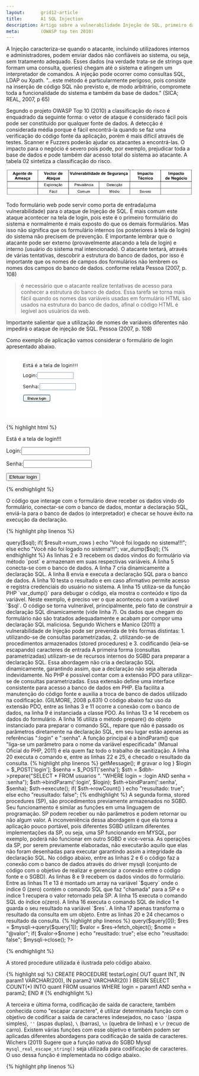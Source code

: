 ```yaml
---
layout:      grid12-article
title:       A1 SQL Injection
description: Artigo sobre a vulnerabilidade Injeção de SQL, primeiro da lista TOP 10 da WOASP
meta:        (OWASP top ten 2010)
---
```


A Injeção caracteriza-se quando o atacante, incluindo utilizadores internos e administradores, podem enviar dados não 
confiáveis ao sistema, ou seja, sem tratamento adequado. Esses dados (na verdade trata-se de strings que formam uma
consulta, queries) chegam até o sistema e atingem um interpretador de comandos. A injeção pode ocorrer como consultas
SQL, LDAP ou Xpath. "...este método é particularmente perigoso, pois consiste na inserção de código SQL não previsto e,
de modo arbitrário, compromete toda a funcionalidade do sistema e também da base de dados." (SICA; REAL, 2007, p 65)

Segundo o projeto OWASP Top 10 (2010) a classificação do risco é enquadrado da seguinte forma: o vetor de ataque é 
considerado fácil pois pode ser constituído por qualquer fonte de dados. A detecção é considerada média porque é fácil
encontrá-la quando se faz uma verificação do código fonte da aplicação, porém é mais difícil através de testes.
Scanner e Fuzzers poderão ajudar os atacantes a encontrá-las. O impacto para o negócio é severo pois pode, por exemplo,
prejudicar toda a base de dados e pode também dar acesso total do sistema ao atacante. A tabela 02 sintetiza a 
classificação do risco.

![Mapeamento de risco da SQL Injection](tabela-risco.png "Mapeamento de risco da SQL Injection")

Todo formulário web pode servir como porta de entrada(uma vulnerabilidade) para o ataque de Injeção de SQL. É mais 
comum este ataque acontecer na tela de login, pois este é o primeiro formulário do sistema e normalmente é mais exposto
do que os demais formulários. Mas isso não significa que os formulário internos (os posteriores à tela de login) do 
sistema não precisem de prevenção. É importante lembrar que o atacante pode ser externo (provavelmente atacando a tela 
de login) e interno (usuário do sistema mal intencionado). O atacante tentará, através de várias tentativas, descobrir 
a estrutura do banco de dados, por isso é importante que os nomes de campos dos formulários não lembrem os nomes dos 
campos do banco de dados. conforme relata Pessoa (2007, p. 108)

> é necessário que o atacante realize tentativas de acesso para
> conhecer a estrutura do banco de dados. Essa tarefa se torna
> mais fácil quando os nomes das variáveis usadas em
> formulário HTML são usados na estrutura do banco de dados,
> afinal o código HTML é legível aos usuários da web.

Importante salientar que a utilização de nomes de variáveis diferentes não impedirá o ataque de injeção de SQL. 
Pessoa (2007, p. 108)

Como exemplo de aplicação vamos considerar o formulário de login apresentado abaixo.

![Figura 03 – Exemplo de formulário web. Tela de login](form-login.png "Figura 03 – Exemplo de formulário web. Tela de login")

{% highlight html %}
<!DOCTYPE html PUBLIC "-//W3C//DTD XHTML 1.0 Strict//EN"
"http://www.w3.org/TR/xhtml1/DTD/xhtml1-strict.dtd">
<html xmlns="http://www.w3.org/1999/xhtml" lang="pt-br">
  <head>
    <title>Página de login</title>
    <meta http-equiv="Content-Type" content="text/html; charset=UTF-8"/>
  </head>
  <body>
      <p>Está é a tela de login!!!</p>
      <form action="receber_formulario.php" method="post">
          <p>Login:<input type="text" name="login" value="" /></p>
          <p>Senha:<input type="text" name="senha" value="" /></p>
          <p><input type="submit" value="Efetuar login" /></p>
      </form>
  </body>
</html>
{% endhighlight %}

O código que interage com o formulário deve receber os dados vindo do formulário, conectar-se com o banco 
de dados, montar a declaração SQL, enviá-la para o banco de dados (o interpretador) e checar se houve êxito na execução
da declaração.

{% highlight php linenos %}
<?php
$login  = $_POST['login'];
$senha  = $_POST['senha'];

$mysqli = new mysqli("localhost", "desenvolvedor", "12345678", "teste");

$sql    = "SELECT * FROM usuarios WHERE login = '$login' AND senha = '$senha'";
$result = $mysqli->query($sql);

if( $result->num_rows )
    echo "Você foi logado no sistema!!!";
else
    echo "Você não foi logado no sistema!!!";

var_dump($sql);
{% endhighlight %}

As linhas 2 e 3 recebem os dados vindos do formulário via método `post` e armazenam em suas respectivas variáveis. A 
linha 5 conecta-se com o banco de dados. A linha 7 cria dinamicamente a declaração SQL. A linha 8 envia e executa a
declaração SQL para o banco de dados. A linha 10 testa o resultado e em caso afirmativo permite acesso e registra 
credenciais do usuário no sistema. A linha 15 utiliza-se da função PHP `var_dump()` para debugar o código, ela mostra o 
conteúdo e tipo da variável. Neste exemplo, é preciso ver o que aconteceu com a variável `$sql`.

O código se torna vulnerável, principalmente, pelo fato de construir a declaração SQL dinamicamente (vide linha 7). Os dados 
que chegam do formulário não são tratados adequadamente e acabam por compor uma declaração SQL maliciosa.

Segundo Wichers e Manico (2011) a vulnerabilidade de Injeção pode ser prevenida de três formas distintas:

1. utilizando-se de consultas parametrizadas,
2. utilizando-se de procedimentos armazenados (stored procedures) e
3. codificando (leia-se escapando) caracteres de entrada

A primeira forma (consultas parametrizadas) utilizam-se de recursos internos do SGBD para preparar a declaração SQL. 
Essa abordagem não cria a declaração SQL dinamicamente, garantindo assim, que a declaração não seja alterada indevidamente.

No PHP é possível contar com a extensão PDO para utilizar-se de consultas parametrizadas. Essa extensão define uma 
interface consistente para acesso a banco de dados em PHP. Ela facilita a manutenção do código fonte e auxilia a troca
de banco de dados utilizado na codificação. (GILMORE, 2008 p.631)

O código abaixo faz uso da extensão PDO, entre as linhas 3 e 11 ocorre a conexão com o banco de dados, na linha 9 é 
instanciada a classe PDO. As linhas 13 e 14 recebem os dados do formulário. A linha 16 utiliza o método prepare() do 
objeto instanciado para preparar o comando SQL, repare que não é passado os parâmetros diretamente na declaração SQL, 
em seu lugar estão apenas as referências ":login" e ":senha". A função principal é a bindParam() que "liga-se um 
parâmetro para o nome da variável especificada" (Manual Oficial do PHP, 2011) é ela quem faz todo o trabalho de 
sanitização. A linha 20 executa o comando e, entre as linhas 22 e 25, é checado o resultado da consulta.

{% highlight php linenos %}
<?php
$dsn        = 'mysql:dbname=teste;host=localhost';
$user       = 'desenvolvedor';
$password   = '12345678';

try {
    $dbh = new PDO($dsn, $user, $password);
} catch (PDOException $e) {
    $log = $e->getMessage();
    # gravar o log
}

$login = $_POST['login'];
$senha = $_POST['senha'];

$sth = $dbh->prepare("SELECT * FROM usuarios ".
                     "WHERE login = :login AND senha = :senha");
$sth->bindParam(':login', $login);
$sth->bindParam(':senha', $senha);
$sth->execute();

if( $sth->rowCount() )
	echo "reusultado: true";
else
	echo "reusultado: false";
{% endhighlight %}

A segunda forma, stored procedures (SP), são procedimentos previamente armazenados no SGBD. Seu funcionamento é similar
as funções em uma linguagem de programação. SP podem receber ou não parâmetros e podem retornar ou não algum valor. A 
inconveniência dessa abordagem é que ela torna a aplicação pouco portável, pois diferentes SGBD utilizam diferentes 
implementações da SP, ou seja, uma SP funcionando em MYSQL, por exemplo, poderá não funcionar em outro SGBD e vice-versa.

As operações da SP, por serem previamente elaboradas, não executarão aquilo que elas não foram desenhadas para executar
garantindo assim a integridade da declaração SQL.

No código abaixo, entre as linhas 2 e 6 o código faz a conexão com o banco de dados através do driver mysqli (conjunto 
de código com o objetivo de realizar e gerenciar a conexão entre o código fonte e o SGBD). As linhas 8 e 9 recebem os
dados vindos do formulário. Entre as linhas 11 e 13 é montado um array na variável `$query` onde o índice 0 (zero) contém
o comando SQL que faz "chamada" para a SP e o índice 1 recupera o valor retornado pela SP. A linha 15 executa o comando SQL
do índice o(zero). A linha 16 executa o comando SQL de índice 1 e guarda o seu resultado na variável `$res`. A linha 17
apenas transforma o resultado da consulta em um objeto. Entre as linhas 20 e 24 checamos o resultado da consulta.

{% highlight php linenos %}
<?php
$mysqli = new mysqli("localhost", "desenvolvedor", "12345678", "teste");
if (mysqli_connect_errno()) {
    $log = "Falha na conexão:". mysqli_connect_error();
    # gravar log
}

$login   = $_POST['login'];
$senha   = $_POST['senha'];

$query   = array();
$query[] = "CALL testarLogin(@valor, '".$login."', '".$senha."')";
$query[] = "SELECT @valor";

$mysqli->query($query[0]);
$res     = $mysqli->query($query[1]);
$valor   = $res->fetch_object();
$nome    = "@valor";

if( $valor->$nome )
    echo "reusltado: true";
else
    echo "reusltado: false";

$mysqli->close();
?>
{% endhighlight %}

A stored procedure utilizada é ilustrada pelo código abaixo.

{% highlight sql %}
CREATE PROCEDURE testarLogin(
    OUT quant INT,
    IN param1 VARCHAR(200),
    IN param2 VARCHAR(20)
)
BEGIN
    SELECT COUNT(*) INTO quant FROM usuarios WHERE login = param1 AND senha = param2;
END #
{% endhighlight %}

A terceira e última forma, codificação de saída de caractere, também conhecida como "escapar caractere", é utilizar 
determinada função com o objetivo de codificar a saída de caracteres indesejados, no caso `'`(aspa simples), `''`
(aspas duplas), `\` (barras), `\n` (quebra de linhas) e `\r` (recuo de carro). Existem várias funções com esse objetivo
e também podem ser aplicadas diferentes abordagens para codificação de saída de caracteres. Wichers (2011) Sugere que a
função nativa do SGBD Mysql `mysql_real_escape_string()` seja utilizada para codificação de caracteres. O uso dessa 
função é implementada no código abaixo.

{% highlight php linenos %}
<?php
$link = mysql_connect('localhost', 'desenvolvedor', '12345678');
mysql_select_db("teste");
if (!$link) {
    die('Falha na conexão!');
}

$login = $_POST['login'];
$senha = $_POST['senha'];

$login = mysql_real_escape_string($login, $link);
$senha = mysql_real_escape_string($senha, $link);

$sql = "SELECT * FROM usuarios WHERE login = '$login' AND senha = '$senha'";

$result = mysql_query($sql);

if( mysql_num_rows($result) == 1 ){
	echo "reusltado: true";
}else{
	echo "reusltado: false";
}
{% endhighlight %}

Observando o código nota-se que entre a linha 2 e 6 é feita a conexão com o banco de dados feito através do driver mysql.
As linhas 8 e 9 recebem os dados do formulário. As linhas 11 e 12 fazem o trabalho de codificação de saída dos caracteres
utilizando-se da função `mysql_real_escape_string()`. A linha 14 monta o declaração SQL de forma dinâmica, porém de forma
segura pois foi feito o tratamento de dados adequado. A linha 16 executa a declaração SQL e entre as linhas 18 e 22 é 
feita a checagem do resultado.